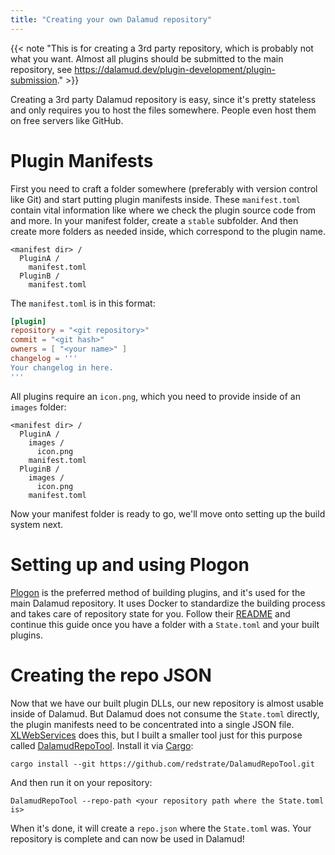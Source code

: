 ```yaml
---
title: "Creating your own Dalamud repository"
---
```


{{< note "This is for creating a 3rd party repository, which is probably not what you want. Almost all plugins should be submitted to the main repository, see https://dalamud.dev/plugin-development/plugin-submission." >}}

Creating a 3rd party Dalamud repository is easy, since it's pretty stateless and only requires you to host the files somewhere. People even host them on free servers like GitHub.

# Plugin Manifests

First you need to craft a folder somewhere (preferably with version control like Git) and start putting plugin manifests inside. These `manifest.toml` contain vital information like where we check the plugin source code from and more. In your manifest folder, create a `stable` subfolder. And then create more folders as needed inside, which correspond to the plugin name.

```
<manifest dir> /
  PluginA /
    manifest.toml
  PluginB /
    manifest.toml
```

The `manifest.toml` is in this format:

```toml
[plugin]
repository = "<git repository>"
commit = "<git hash>"
owners = [ "<your name>" ]
changelog = '''
Your changelog in here.
'''
```

All plugins require an `icon.png`, which you need to provide inside of an `images` folder:

```
<manifest dir> /
  PluginA /
    images /
      icon.png
    manifest.toml
  PluginB /
    images /
      icon.png
    manifest.toml
```

Now your manifest folder is ready to go, we'll move onto setting up the build system next.

# Setting up and using Plogon

[Plogon](https://github.com/goatcorp/Plogon) is the preferred method of building plugins, and it's used for the main Dalamud repository. It uses Docker to standardize the building process and takes care of repository state for you. Follow their [README](https://github.com/goatcorp/Plogon/blob/master/README.md) and continue this guide once you have a folder with a `State.toml` and your built plugins.

# Creating the repo JSON

Now that we have our built plugin DLLs, our new repository is almost usable inside of Dalamud. But Dalamud does not consume the `State.toml` directly, the plugin manifests need to be concentrated into a single JSON file. [XLWebServices](https://github.com/goatcorp/XLWebServices) does this, but I built a smaller tool just for this purpose called [DalamudRepoTool](https://github.com/redstrate/DalamudRepoTool). Install it via [Cargo](https://rust-lang.org):

```shell
cargo install --git https://github.com/redstrate/DalamudRepoTool.git
```

And then run it on your repository:

```shell
DalamudRepoTool --repo-path <your repository path where the State.toml is>
```

When it's done, it will create a `repo.json` where the `State.toml` was. Your repository is complete and can now be used in Dalamud!
